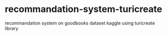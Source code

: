 # recommandation-system-turicreate
recommandation system on goodbooks dataset kaggle using  turicreate library
